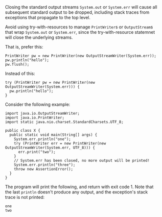 Closing the standard output streams `System.out` or `System.err` will cause all
subsequent standard output to be dropped, including stack traces from exceptions
that propagate to the top level.

Avoid using try-with-resources to manage `PrintWriter`s or `OutputStream`s that
wrap `System.out` or `System.err`, since the try-with-resource statemnet will
close the underlying streams.

That is, prefer this:

``` {.good}
PrintWriter pw = new PrintWriter(new OutputStreamWriter(System.err));
pw.println("hello");
pw.flush();
```

Instead of this:

``` {.bad}
try (PrintWriter pw = new PrintWriter(new OutputStreamWriter(System.err))) {
  pw.println("hello");
}
```

Consider the following example:

```
import java.io.OutputStreamWriter;
import java.io.PrintWriter;
import static java.nio.charset.StandardCharsets.UTF_8;

public class X {
  public static void main(String[] args) {
    System.err.println("one");
    try (PrintWriter err = new PrintWriter(new OutputStreamWriter(System.err, UTF_8))) {
      err.print("two");
    }
    // System.err has been closed, no more output will be printed!
    System.err.println("three");
    throw new AssertionError();
  }
}
```

The program will print the following, and return with exit code 1. Note that the
last `println` doesn't produce any output, and the exception's stack trace is
not printed:

```
one
two
```
